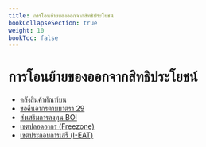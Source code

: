 ```yaml
---
title: การโอนย้ายของออกจากสิทธิประโยชน์
bookCollapseSection: true
weight: 10
bookToc: false
---
```


การโอนย้ายของออกจากสิทธิประโยชน์
===

-   [คลังสินค้าทัณฑ์บน](bond/)
-   [ขอคืนอากรตามมาตรา 29](มาตรา29/)
-   [ส่งเสริมการลงทุน BOI](boi/)
-   [เขตปลอดอากร (Freezone)](freezone/)  
-   [เขตประกอบการเสรี (I-EAT)](i-eat/)